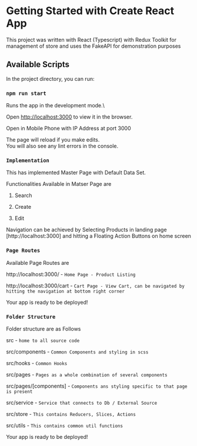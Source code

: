 # Getting Started with Create React App

This project was written with React (Typescript) with Redux Toolkit for management of store and uses the FakeAPI for demonstration purposes

## Available Scripts

In the project directory, you can run:

### `npm run start`

Runs the app in the development mode.\

Open [http://localhost:3000](http://localhost:3000) to view it in the browser.

Open in Mobile Phone with IP Address at port 3000

The page will reload if you make edits.\
You will also see any lint errors in the console.

### `Implementation`

This has implemented Master Page with Default Data Set.

Functionalities Available in Matser Page are

1. Search

2. Create 

3. Edit

Navigation can be achieved by Selecting Products in landing page [http://localhost:3000] and hitting a Floating Action Buttons on home screen

### `Page Routes`

Available Page Routes are

http://localhost:3000/ - `Home Page - Product Listing`

http://localhost:3000/cart - `Cart Page - View Cart, can be navigated by hitting the navigation at bottom right corner`

Your app is ready to be deployed!

### `Folder Structure`

Folder structure are as Follows

src - `home to all source code`

src/components - `Common Components and styling in scss`

src/hooks - `Common Hooks`

src/pages - `Pages as a whole combination of several components`

src/pages/[components] - `Components ans styling specific to that page is present`

src/service - `Service that connects to Db / External Source`


src/store - `This contains Reducers, Slices, Actions`

src/utils - `This contains common util functions`

Your app is ready to be deployed!

